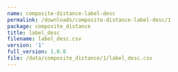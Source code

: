 ```yaml
---
name: composite-distance-label-desc
permalink: /downloads/composite-distance-label-desc/1
package: composite_distance
title: label_desc
filename: label_desc.csv
version: '1'
full_version: 1.0.0
file: /data/composite_distance/1/label_desc.csv
---
```


